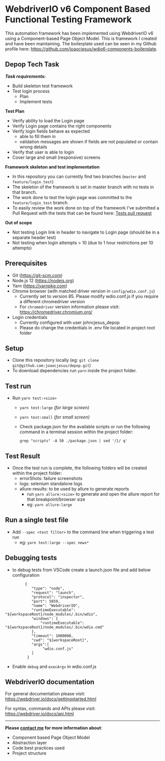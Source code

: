 # WebdriverIO v6 Component Based Functional Testing Framework

This automation framework has been implemented using WebdriverIO v6 using a Component-based Page Object Model.
This is framework I created and have been maintaining. The boilerplate used can be seen in my Github
profile here: https://github.com/joaocjesus/wdio6-components-boilerplate.

## Depop Tech Task

***Task requirements:***
- Build skeleton test framework
- Test login process
    - Plan
    - Implement tests

**Test Plan**
- Verify ability to load the Login page
- Verify Login page contains the right components
- Verify login fields behave as expected
    - able to fill them in
    - validation messages are shown if fields are not populated or contain wrong details
- Verify that user is able to login
- Cover large and small (responsive) screens

**Framework skeleton and test implementation**

- In this repository you can currently find two branches (`master` and `feature/login_test`)
- The skeleton of the framework is set in master branch with no tests in that branch.
- The work done to test the login page was committed to the `feature/login_test` branch.
- To easily review the work done on top of the framework I've submitted a Pull Request with the tests that can be found here:
[Tests pull request](https://github.com/joaocjesus/depop/pull/1/files)
 
**Out of scope**
- Not testing Login link in header to navigate to Login page (should be in a separate header test)
- Not testing when login attempts > 10 (due to 1 hour restrictions per 10 attempts)
    

## Prerequisites
- Git (https://git-scm.com)
- Node.js 12 (https://nodejs.org)
- Yarn (https://yarnpkg.com)
- Chrome browser (with matched driver version in `config/wdio.conf.js`)
    - Currently set to version 85. Please modify wdio.conf.js if you require a different chromedriver version
    - For `chromedriver` version information please visit: https://chromedriver.chromium.org/
- Login credentials
    - Currently configured with user johncjesus_depop
    - Please do change the credentials in .env file located in project root folder

## Setup
- Clone this repository locally (eg: `git clone git@github.com:joaocjesus/depop.git`)
- To download dependencies run `yarn` inside the project folder.

## Test run

- Run `yarn test:<size>`
  - `yarn test:large` _(for large screen)_
  - `yarn test:small` _(for small screen)_
  - Check package.json for the available scripts or run the following command in a terminal session within the project folder:
    
    `grep "scripts" -A 50 ./package.json | sed '/}/ q'`

## Test Result

- Once the test run is complete, the following folders will be created within the project folder:
  - errorShots: failure screenshots
  - logs: selenium standalone logs
  - allure-results: to be used by allure to generate reports
    - run `yarn allure:<size>` to generate and open the allure report for that breakpoint/browser size
    - eg: `yarn allure:large`
  
## Run a single test file

- Add `--spec <test filter>` to the command line when triggering a test run
  - eg: `yarn test:large --spec news*`

## Debugging tests

- to debug tests from VSCode create a launch.json file and add below configuration
```
         {
            "type": "node",
            "request": "launch",
            "protocol": "inspector",
            "port": 5859,
            "name": "WebdriverIO",
            "runtimeExecutable": "${workspaceRoot}/node_modules/.bin/wdio",
            "windows": {
                "runtimeExecutable": "${workspaceRoot}/node_modules/.bin/wdio.cmd"
            },
            "timeout": 1000000,
            "cwd": "${workspaceRoot}",
            "args":[
                 "wdio.conf.js"
            ]
          }
```
- Enable `debug` and `execArgv` in wdio.conf.js

## WebdriverIO documentation

For general documentation please visit: https://webdriver.io/docs/gettingstarted.html

For syntax, commands and APIs please visit: https://webdriver.io/docs/api.html

----

**Please [contact me](mailto:johncjesus@gmail.com) for more information about**:

- Component based Page Object Model
- Abstraction layer
- Code best practices used
- Project structure
